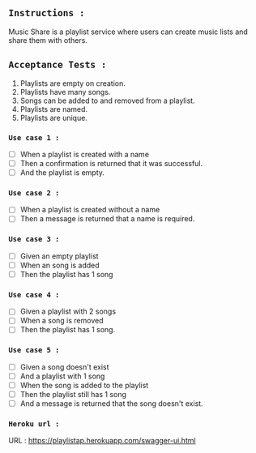 ## `Instructions : `

Music Share is a playlist service where users can create music lists and share them with others.

## `Acceptance Tests :`

1. Playlists are empty on creation.
2. Playlists have many songs.
3. Songs can be added to and removed from a playlist.
4. Playlists are named.
5. Playlists are unique.

### `Use case 1 :`

- [ ] When a playlist is created with a name
- [ ] Then a confirmation is returned that it was successful.
- [ ] And the playlist is empty.

### `Use case 2 :`

- [ ] When a playlist is created without a name
- [ ] Then a message is returned that a name is required.

### `Use case 3 :`

- [ ] Given an empty playlist
- [ ] When an song is added
- [ ] Then the playlist has 1 song

### `Use case 4 :`

- [ ] Given a playlist with 2 songs
- [ ] When a song is removed
- [ ] Then the playlist has 1 song.

### `Use case 5 :`

- [ ] Given a song doesn't exist
- [ ] And a playlist with 1 song
- [ ] When the song is added to the playlist
- [ ] Then the playlist still has 1 song
- [ ] And a message is returned that the song doesn't exist.

### `Heroku url :`

URL : https://playlistap.herokuapp.com/swagger-ui.html
